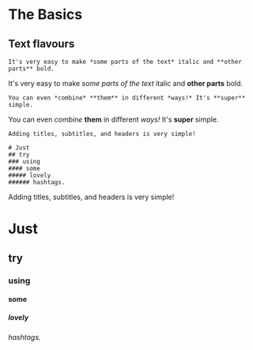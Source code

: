# The Basics

## Text flavours

```
It's very easy to make *some parts of the text* italic and **other parts** bold.
```

It's very easy to make *some parts of the text* italic and **other parts** bold.

```
You can even *combine* **them** in different *ways!* It's **super** simple.
```

You can even *combine* **them** in different *ways!* It's **super** simple.

```
Adding titles, subtitles, and headers is very simple!

# Just
## try
### using
#### some
##### lovely
###### hashtags.
```

Adding titles, subtitles, and headers is very simple!

# Just
## try
### using
#### some
##### lovely
###### hashtags.
